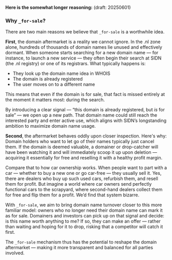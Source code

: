 **Here is the somewhat longer reasoning:**
(draft: 20250601)

### Why `_for-sale`?

There are two main reasons we believe that `_for-sale` is a worthwhile idea.

**First**, the domain aftermarket is a reality we cannot ignore. In the .nl zone alone, hundreds of thousands of domain names lie unused and effectively dormant. When someone starts searching for a new domain name — for instance, to launch a new service — they often begin their search at SIDN (the .nl registry) or one of its registrars. What typically happens is:

- They look up the domain name idea in WHOIS  
- The domain is already registered  
- The user moves on to a different name  

This means that even if the domain is for sale, that fact is missed entirely at the moment it matters most: during the search.

By introducing a clear signal — “this domain is already registered, but *is* for sale” — we open up a new path. That domain name could still reach the interested party and enter active use, which aligns with SIDN’s longstanding ambition to maximize domain name usage.

**Second**, the aftermarket behaves oddly upon closer inspection. Here's why:  
Domain holders who want to let go of their names typically just cancel them. If the domain is deemed valuable, a domainer or drop-catcher will have been watching it and will immediately scoop it up upon deletion — acquiring it essentially for free and reselling it with a healthy profit margin.

Compare that to how car ownership works. When people want to part with a car — whether to buy a new one or go car-free — they usually sell it. Yes, there are dealers who buy up such used cars, refurbish them, and resell them for profit. But imagine a world where car owners send perfectly functional cars to the scrapyard, where second-hand dealers collect them for free and flip them for a profit. We’d find that system bizarre.

With `_for-sale`, we aim to bring domain name turnover closer to this more familiar model: owners who no longer need their domain name can mark it as for sale. Domainers and investors can pick up on that signal and decide: is this name worth anything to me? If so, they can make an offer — rather than waiting and hoping for it to drop, risking that a competitor will catch it first.

The `_for-sale` mechanism thus has the potential to reshape the domain aftermarket — making it more transparent and balanced for all parties involved.
